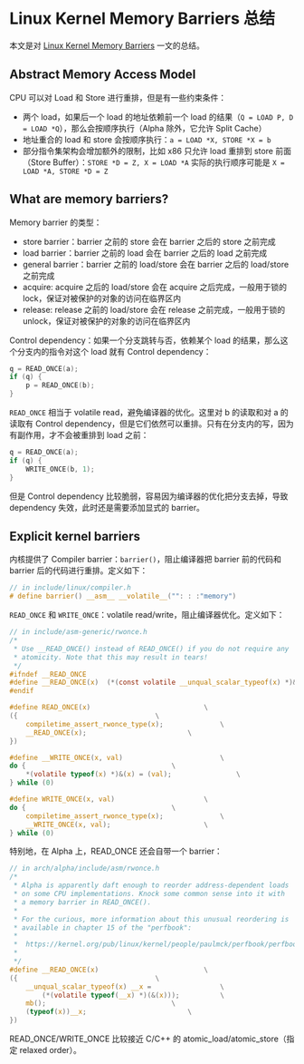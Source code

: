 # Linux Kernel Memory Barriers 总结

本文是对 [Linux Kernel Memory Barriers](https://www.kernel.org/doc/Documentation/memory-barriers.txt) 一文的总结。

## Abstract Memory Access Model

CPU 可以对 Load 和 Store 进行重排，但是有一些约束条件：

- 两个 load，如果后一个 load 的地址依赖前一个 load 的结果（`Q = LOAD P, D = LOAD *Q`），那么会按顺序执行（Alpha 除外，它允许 Split Cache）
- 地址重合的 load 和 store 会按顺序执行：`a = LOAD *X, STORE *X = b`
- 部分指令集架构会增加额外的限制，比如 x86 只允许 load 重排到 store 前面（Store Buffer）：`STORE *D = Z, X = LOAD *A` 实际的执行顺序可能是 `X = LOAD *A, STORE *D = Z`

## What are memory barriers?

Memory barrier 的类型：

- store barrier：barrier 之前的 store 会在 barrier 之后的 store 之前完成
- load barrier：barrier 之前的 load 会在 barrier 之后的 load 之前完成
- general barrier：barrier 之前的 load/store 会在 barrier 之后的 load/store 之前完成
- acquire: acquire 之后的 load/store 会在 acquire 之后完成，一般用于锁的 lock，保证对被保护的对象的访问在临界区内
- release: release 之前的 load/store 会在 release 之前完成，一般用于锁的 unlock，保证对被保护的对象的访问在临界区内

Control dependency：如果一个分支跳转与否，依赖某个 load 的结果，那么这个分支内的指令对这个 load 就有 Control dependency：

```cpp
q = READ_ONCE(a);
if (q) {
    p = READ_ONCE(b);
}
```

`READ_ONCE` 相当于 volatile read，避免编译器的优化。这里对 b 的读取和对 a 的读取有 Control dependency，但是它们依然可以重排。只有在分支内的写，因为有副作用，才不会被重排到 load 之前：

```cpp
q = READ_ONCE(a);
if (q) {
    WRITE_ONCE(b, 1);
}
```

但是 Control dependency 比较脆弱，容易因为编译器的优化把分支去掉，导致 dependency 失效，此时还是需要添加显式的 barrier。

## Explicit kernel barriers

内核提供了 Compiler barrier：`barrier()`，阻止编译器把 barrier 前的代码和 barrier 后的代码进行重排。定义如下：

```c
// in include/linux/compiler.h
# define barrier() __asm__ __volatile__("": : :"memory")
```

`READ_ONCE` 和 `WRITE_ONCE`：volatile read/write，阻止编译器优化。定义如下：

```c
// in include/asm-generic/rwonce.h
/*
 * Use __READ_ONCE() instead of READ_ONCE() if you do not require any
 * atomicity. Note that this may result in tears!
 */
#ifndef __READ_ONCE
#define __READ_ONCE(x)	(*(const volatile __unqual_scalar_typeof(x) *)&(x))
#endif

#define READ_ONCE(x)							\
({									\
	compiletime_assert_rwonce_type(x);				\
	__READ_ONCE(x);							\
})

#define __WRITE_ONCE(x, val)						\
do {									\
	*(volatile typeof(x) *)&(x) = (val);				\
} while (0)

#define WRITE_ONCE(x, val)						\
do {									\
	compiletime_assert_rwonce_type(x);				\
	__WRITE_ONCE(x, val);						\
} while (0)
```

特别地，在 Alpha 上，READ_ONCE 还会自带一个 barrier：

```c
// in arch/alpha/include/asm/rwonce.h
/*
 * Alpha is apparently daft enough to reorder address-dependent loads
 * on some CPU implementations. Knock some common sense into it with
 * a memory barrier in READ_ONCE().
 *
 * For the curious, more information about this unusual reordering is
 * available in chapter 15 of the "perfbook":
 *
 *  https://kernel.org/pub/linux/kernel/people/paulmck/perfbook/perfbook.html
 *
 */
#define __READ_ONCE(x)							\
({									\
	__unqual_scalar_typeof(x) __x =					\
		(*(volatile typeof(__x) *)(&(x)));			\
	mb();								\
	(typeof(x))__x;							\
})
```

READ_ONCE/WRITE_ONCE 比较接近 C/C++ 的 atomic_load/atomic_store（指定 relaxed order）。
